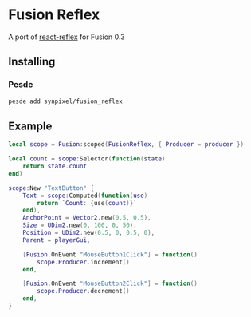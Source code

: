 # Fusion Reflex

A port of [react-reflex](https://github.com/littensy/react-reflex) for Fusion 0.3

## Installing

### Pesde

```sh
pesde add synpixel/fusion_reflex
```

## Example

```lua
local scope = Fusion:scoped(FusionReflex, { Producer = producer })

local count = scope:Selector(function(state)
	return state.count
end)

scope:New "TextButton" {
	Text = scope:Computed(function(use)
		return `Count: {use(count)}`
	end),
	AnchorPoint = Vector2.new(0.5, 0.5),
	Size = UDim2.new(0, 100, 0, 50),
	Position = UDim2.new(0.5, 0, 0.5, 0),
	Parent = playerGui,

	[Fusion.OnEvent "MouseButton1Click"] = function()
		scope.Producer.increment()
	end,

	[Fusion.OnEvent "MouseButton2Click"] = function()
		scope.Producer.decrement()
	end,
}
```
